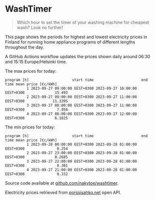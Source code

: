 
# WashTimer

> Which hour to set the timer of your washing machine for cheapest wash? Look no further!

This page shows the periods for highest and lowest electricity prices in Finland 
for running home appliance programs of different lengths throughout the day. 

A GitHub Actions workflow updates the prices shown daily around 06:30 and 15:15 Europe/Helsinki time.

The max prices for today:

	program [h]                    start time                      end time mean price [€c/kWh]
	          1 2023-09-27 09:00:00 EEST+0300 2023-09-27 10:00:00 EEST+0300              15.493
	          2 2023-09-27 09:00:00 EEST+0300 2023-09-27 11:00:00 EEST+0300             11.3395
	          3 2023-09-27 08:00:00 EEST+0300 2023-09-27 11:00:00 EEST+0300               7.958
	          4 2023-09-27 08:00:00 EEST+0300 2023-09-27 12:00:00 EEST+0300              6.1825

The min prices for today:

	program [h]                    start time                      end time mean price [€c/kWh]
	          1 2023-09-28 00:00:00 EEST+0300 2023-09-28 01:00:00 EEST+0300               0.254
	          2 2023-09-27 23:00:00 EEST+0300 2023-09-28 01:00:00 EEST+0300              0.2685
	          3 2023-09-27 22:00:00 EEST+0300 2023-09-28 01:00:00 EEST+0300               0.301
	          4 2023-09-27 21:00:00 EEST+0300 2023-09-28 01:00:00 EEST+0300               0.332


Source code available at [github.com/nakytoe/washtimer](https://github.com/nakytoe/washtimer).

Electricity prices retrieved from [porssisahko.net](https://porssisahko.net/api) open API.
